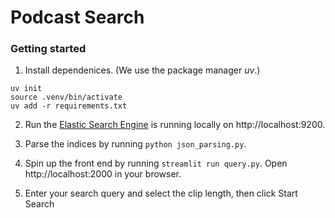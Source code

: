 # Podcast Search

### Getting started

1. Install dependenices. (We use the package manager *uv*.)

```
uv init
source .venv/bin/activate
uv add -r requirements.txt
```

2. Run the [Elastic Search Engine](https://github.com/elastic/elasticsearch) is running locally on http://localhost:9200.

3. Parse the indices by running `python json_parsing.py`.

4. Spin up the front end by running `streamlit run query.py`. Open http://localhost:2000 in your browser.

5. Enter your search query and select the clip length, then click Start Search
